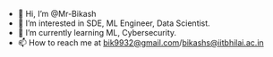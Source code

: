 - 👋 Hi, I’m @Mr-Bikash
- 👀 I’m interested in SDE, ML Engineer, Data Scientist.
- 🌱 I’m currently learning ML, Cybersecurity.
- 📫 How to reach me at bik9932@gmail.com/bikashs@iitbhilai.ac.in

<!---
Mr-Bikash/Mr-Bikash is a ✨ special ✨ repository because its `README.md` (this file) appears on your GitHub profile.
You can click the Preview link to take a look at your changes.
--->
